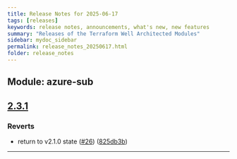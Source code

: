 ```yaml
---
title: Release Notes for 2025-06-17
tags: [releases]
keywords: release notes, announcements, what's new, new features
summary: "Releases of the Terraform Well Architected Modules"
sidebar: mydoc_sidebar
permalink: release_notes_20250617.html
folder: release_notes
---
```


## Module: azure-sub
## [2.3.1](https://github.com/CloudNationHQ/terraform-azure-sub/releases/tag/v2.3.1)


### Reverts

* return to v2.1.0 state ([#26](https://github.com/CloudNationHQ/terraform-azure-sub/issues/26)) ([825db3b](https://github.com/CloudNationHQ/terraform-azure-sub/commit/825db3b7e30c0cb6de806a8bbd27fa81fce3f334))

---

